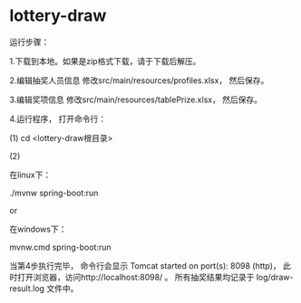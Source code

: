# lottery-draw
运行步骤：

1.下载到本地。如果是zip格式下载，请于下载后解压。

2.编辑抽奖人员信息
  修改src/main/resources/profiles.xlsx， 然后保存。

3.编辑奖项信息
  修改src/main/resources/tablePrize.xlsx， 然后保存。
  
4.运行程序， 打开命令行：

(1) cd <lottery-draw根目录>

(2)

在linux下：

./mvnw spring-boot:run

or

在windows下：

mvnw.cmd spring-boot:run

当第4步执行完毕， 命令行会显示 Tomcat started on port(s): 8098 (http)， 此时打开浏览器，访问http://localhost:8098/ 。
所有抽奖结果均记录于 log/draw-result.log 文件中。

